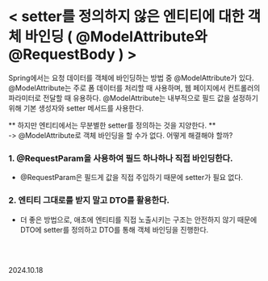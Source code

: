 # < setter를 정의하지 않은 엔티티에 대한 객체 바인딩 ( @ModelAttribute와 @RequestBody ) >

Spring에서는 요청 데이터를 객체에 바인딩하는 방법 중 @ModelAttribute가 있다.
@ModelAttribute는 주로 폼 데이터를 처리할 때 사용하며, 웹 페이지에서 컨트롤러의 파라미터로 전달할 때 유용하다.
@ModelAttribute는 내부적으로 필드 값을 설정하기 위해 기본 생성자와 setter 메서드를 사용한다.

** 하지만 엔티티에서는 무분별한 setter를 정의하는 것을 지양한다. ** 
<br>
-> @ModelAttribute로 객체 바인딩을 할 수가 없다. 어떻게 해결해야 할까?

### 1. @RequestParam을 사용하여 필드 하나하나 직접 바인딩한다.
- @RequestParam은 필드게 값을 직접 주입하기 때문에 setter가 필요 없다.

### 2. 엔티티 그대로를 받지 말고 DTO를 활용한다.
- 더 좋은 방법으로, 애초에 엔티티를 직접 노출시키는 구조는 안전하지 않기 때문에 DTO에 setter를 정의하고 DTO를 통해 객체 바인딩을 진행한다.


<br>
<br>

2024.10.18